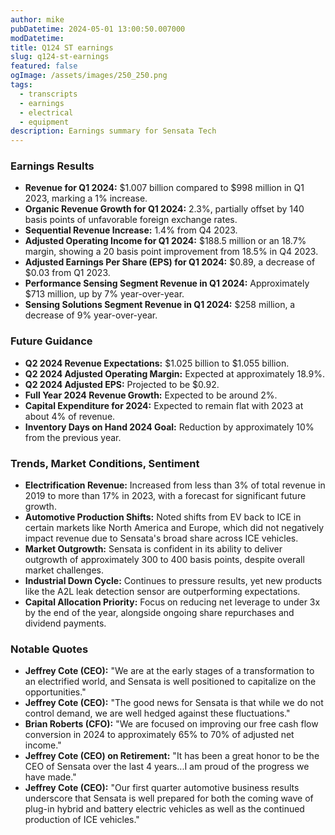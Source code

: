 ```yaml
---
author: mike
pubDatetime: 2024-05-01 13:00:50.007000
modDatetime: 
title: Q124 ST earnings
slug: q124-st-earnings
featured: false
ogImage: /assets/images/250_250.png
tags:
  - transcripts
  - earnings
  - electrical
  - equipment
description: Earnings summary for Sensata Tech
---
```

### Earnings Results

- **Revenue for Q1 2024:** $1.007 billion compared to $998 million in Q1 2023, marking a 1% increase.
- **Organic Revenue Growth for Q1 2024:** 2.3%, partially offset by 140 basis points of unfavorable foreign exchange rates.
- **Sequential Revenue Increase:** 1.4% from Q4 2023.
- **Adjusted Operating Income for Q1 2024:** $188.5 million or an 18.7% margin, showing a 20 basis point improvement from 18.5% in Q4 2023.
- **Adjusted Earnings Per Share (EPS) for Q1 2024:** $0.89, a decrease of $0.03 from Q1 2023.
- **Performance Sensing Segment Revenue in Q1 2024:** Approximately $713 million, up by 7% year-over-year.
- **Sensing Solutions Segment Revenue in Q1 2024:** $258 million, a decrease of 9% year-over-year.

### Future Guidance

- **Q2 2024 Revenue Expectations:** $1.025 billion to $1.055 billion.
- **Q2 2024 Adjusted Operating Margin:** Expected at approximately 18.9%.
- **Q2 2024 Adjusted EPS:** Projected to be $0.92.
- **Full Year 2024 Revenue Growth:** Expected to be around 2%.
- **Capital Expenditure for 2024:** Expected to remain flat with 2023 at about 4% of revenue.
- **Inventory Days on Hand 2024 Goal:** Reduction by approximately 10% from the previous year.

### Trends, Market Conditions, Sentiment

- **Electrification Revenue:** Increased from less than 3% of total revenue in 2019 to more than 17% in 2023, with a forecast for significant future growth.
- **Automotive Production Shifts:** Noted shifts from EV back to ICE in certain markets like North America and Europe, which did not negatively impact revenue due to Sensata's broad share across ICE vehicles.
- **Market Outgrowth:** Sensata is confident in its ability to deliver outgrowth of approximately 300 to 400 basis points, despite overall market challenges.
- **Industrial Down Cycle:** Continues to pressure results, yet new products like the A2L leak detection sensor are outperforming expectations.
- **Capital Allocation Priority:** Focus on reducing net leverage to under 3x by the end of the year, alongside ongoing share repurchases and dividend payments.

### Notable Quotes

- **Jeffrey Cote (CEO):** "We are at the early stages of a transformation to an electrified world, and Sensata is well positioned to capitalize on the opportunities."
- **Jeffrey Cote (CEO):** "The good news for Sensata is that while we do not control demand, we are well hedged against these fluctuations."
- **Brian Roberts (CFO):** "We are focused on improving our free cash flow conversion in 2024 to approximately 65% to 70% of adjusted net income."
- **Jeffrey Cote (CEO) on Retirement:** "It has been a great honor to be the CEO of Sensata over the last 4 years...I am proud of the progress we have made."
- **Jeffrey Cote (CEO):** "Our first quarter automotive business results underscore that Sensata is well prepared for both the coming wave of plug-in hybrid and battery electric vehicles as well as the continued production of ICE vehicles."
